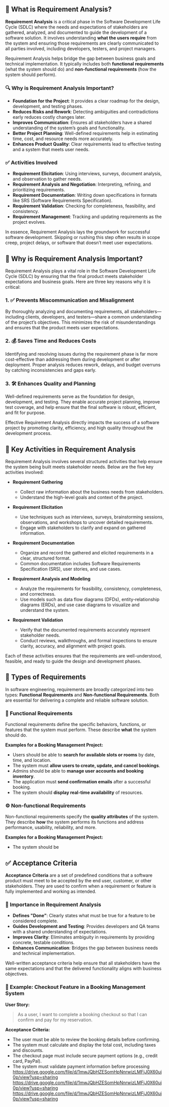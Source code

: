 ## 📘 What is Requirement Analysis?

**Requirement Analysis** is a critical phase in the Software Development Life Cycle (SDLC) where the needs and expectations of stakeholders are gathered, analyzed, and documented to guide the development of a software solution. It involves understanding **what the users require** from the system and ensuring those requirements are clearly communicated to all parties involved, including developers, testers, and project managers.

Requirement Analysis helps bridge the gap between business goals and technical implementation. It typically includes both **functional requirements** (what the system should do) and **non-functional requirements** (how the system should perform).

### 🔍 Why is Requirement Analysis Important?

- **Foundation for the Project**: It provides a clear roadmap for the design, development, and testing phases.
- **Reduces Risks and Rework**: Detecting ambiguities and contradictions early reduces costly changes later.
- **Improves Communication**: Ensures all stakeholders have a shared understanding of the system’s goals and functionality.
- **Better Project Planning**: Well-defined requirements help in estimating time, cost, and resource needs more accurately.
- **Enhances Product Quality**: Clear requirements lead to effective testing and a system that meets user needs.

### ✅ Activities Involved

- **Requirement Elicitation**: Using interviews, surveys, document analysis, and observation to gather needs.
- **Requirement Analysis and Negotiation**: Interpreting, refining, and prioritizing requirements.
- **Requirement Documentation**: Writing down specifications in formats like SRS (Software Requirements Specification).
- **Requirement Validation**: Checking for completeness, feasibility, and consistency.
- **Requirement Management**: Tracking and updating requirements as the project evolves.

In essence, Requirement Analysis lays the groundwork for successful software development. Skipping or rushing this step often results in scope creep, project delays, or software that doesn’t meet user expectations.
## 🚀 Why is Requirement Analysis Important?

Requirement Analysis plays a vital role in the Software Development Life Cycle (SDLC) by ensuring that the final product meets stakeholder expectations and business goals. Here are three key reasons why it is critical:

### 1. ✅ Prevents Miscommunication and Misalignment
By thoroughly analyzing and documenting requirements, all stakeholders—including clients, developers, and testers—share a common understanding of the project’s objectives. This minimizes the risk of misunderstandings and ensures that the product meets user expectations.

### 2. 💰 Saves Time and Reduces Costs
Identifying and resolving issues during the requirement phase is far more cost-effective than addressing them during development or after deployment. Proper analysis reduces rework, delays, and budget overruns by catching inconsistencies and gaps early.

### 3. 🛠️ Enhances Quality and Planning
Well-defined requirements serve as the foundation for design, development, and testing. They enable accurate project planning, improve test coverage, and help ensure that the final software is robust, efficient, and fit for purpose.

Effective Requirement Analysis directly impacts the success of a software project by promoting clarity, efficiency, and high quality throughout the development process.
## 🧩 Key Activities in Requirement Analysis

Requirement Analysis involves several structured activities that help ensure the system being built meets stakeholder needs. Below are the five key activities involved:

- **Requirement Gathering**
  - Collect raw information about the business needs from stakeholders.
  - Understand the high-level goals and context of the project.

- **Requirement Elicitation**
  - Use techniques such as interviews, surveys, brainstorming sessions, observations, and workshops to uncover detailed requirements.
  - Engage with stakeholders to clarify and expand on gathered information.

- **Requirement Documentation**
  - Organize and record the gathered and elicited requirements in a clear, structured format.
  - Common documentation includes Software Requirements Specification (SRS), user stories, and use cases.

- **Requirement Analysis and Modeling**
  - Analyze the requirements for feasibility, consistency, completeness, and correctness.
  - Use models such as data flow diagrams (DFDs), entity-relationship diagrams (ERDs), and use case diagrams to visualize and understand the system.

- **Requirement Validation**
  - Verify that the documented requirements accurately represent stakeholder needs.
  - Conduct reviews, walkthroughs, and formal inspections to ensure clarity, accuracy, and alignment with project goals.

Each of these activities ensures that the requirements are well-understood, feasible, and ready to guide the design and development phases.
## 📂 Types of Requirements

In software engineering, requirements are broadly categorized into two types: **Functional Requirements** and **Non-functional Requirements**. Both are essential for delivering a complete and reliable software solution.

### 🔧 Functional Requirements

Functional requirements define the specific behaviors, functions, or features that the system must perform. These describe **what** the system should do.

**Examples for a Booking Management Project:**
- Users should be able to **search for available slots or rooms** by date, time, and location.
- The system must **allow users to create, update, and cancel bookings**.
- Admins should be able to **manage user accounts and booking inventory**.
- The application must **send confirmation emails** after a successful booking.
- The system should **display real-time availability** of resources.

### ⚙️ Non-functional Requirements

Non-functional requirements specify the **quality attributes** of the system. They describe **how** the system performs its functions and address performance, usability, reliability, and more.

**Examples for a Booking Management Project:**
- The system should be
## ✅ Acceptance Criteria

**Acceptance Criteria** are a set of predefined conditions that a software product must meet to be accepted by the end user, customer, or other stakeholders. They are used to confirm when a requirement or feature is fully implemented and working as intended.

### 📌 Importance in Requirement Analysis

- **Defines "Done"**: Clearly states what must be true for a feature to be considered complete.
- **Guides Development and Testing**: Provides developers and QA teams with a shared understanding of expectations.
- **Improves Clarity**: Eliminates ambiguity in requirements by providing concrete, testable conditions.
- **Enhances Communication**: Bridges the gap between business needs and technical implementation.

Well-written acceptance criteria help ensure that all stakeholders have the same expectations and that the delivered functionality aligns with business objectives.

### 🛒 Example: Checkout Feature in a Booking Management System

**User Story:**
> As a user, I want to complete a booking checkout so that I can confirm and pay for my reservation.

**Acceptance Criteria:**
- The user must be able to review the booking details before confirming.
- The system must calculate and display the total cost, including taxes and discounts.
- The checkout page must include secure payment options (e.g., credit card, PayPal).
- The system must validate payment information before processing
https://drive.google.com/file/d/1mwJQbHZESomHpNnrwizLMFjJ0X60uj0p/view?usp=sharing
https://drive.google.com/file/d/1mwJQbHZESomHpNnrwizLMFjJ0X60uj0p/view?usp=sharing
https://drive.google.com/file/d/1mwJQbHZESomHpNnrwizLMFjJ0X60uj0p/view?usp=sharing

